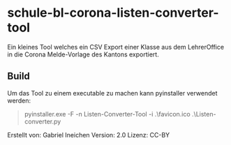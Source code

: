 # schule-bl-corona-listen-converter-tool
Ein kleines Tool welches ein CSV Export einer Klasse aus dem LehrerOffice in die Corona Melde-Vorlage des Kantons exportiert.

## Build
Um das Tool zu einem executable zu machen kann pyinstaller verwendet werden:
> pyinstaller.exe -F -n Listen-Converter-Tool -i .\favicon.ico .\Listen-converter.py

Erstellt von: Gabriel Ineichen
Version: 2.0 
Lizenz: CC-BY

